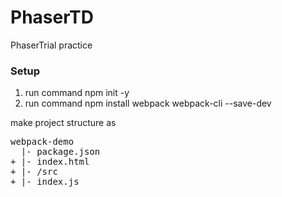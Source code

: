 # PhaserTD
PhaserTrial practice

### Setup
1. run command npm init -y
2. run command npm install webpack webpack-cli --save-dev

make project structure as
<pre>
webpack-demo
  |- package.json
+ |- index.html
+ |- /src
+ |- index.js
</pre>